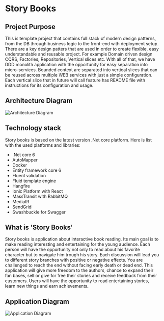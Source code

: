 # Story Books

## Project Purpose
This is template project that contains full stack of modern design patterns, from the DB through business logic
to the front-end with deployment setup. There are a key design patters that are used in order to create
flexible, easy understandable and reusable project. For example Domain driven design CQRS, Factories, Repositories,
Vertical slices etc. With all of that, we have DDD monolith application with the opportunity for easy separation
into micro-services. Bounded context are separated into vertical slices that can be reused across
multiple WEB services with just a simple configuration. Each vertical slice that in future will call feature has 
README file with instructions for its configuration and usage.

## Architecture Diagram
![Architecture Diagram](https://github.com/slav40o/StoryBooks/blob/main/Documentation/Architecture%20diagram.png?raw=true)

## Technology stack
Story books is based on the latest version .Net core platform. Here is list with the used platforms and libraries:

* .Net core 6
* AutoMapper
* Docker
* Entity framework core 6
* Fluent validation
* Fluid template engine
* Hangfire
* Ionic Platform with React
* MassTransit with RabbitMQ
* MediatR
* SendGrid
* Swashbuckle for Swagger


## What is 'Story Books'
Story books is application about interactive book reading. Its main goal is to make reading interesting
and entertaining for the young audience. Each person will have the opportunity not only to read about 
his favorite character but to navigate him trough his story. Each discussion will lead you to different
story branches with positive or negative effects. You are challenged to reach the end without facing 
early death or dead end. This application will give more freedom to the authors, chance to expand their
fan bases, sell or give for free their stories and receive feedback from their customers. Users will 
have the opportunity to read entertaining stories, learn new things and earn achievements.

## Application Diagram
![Application Diagram](https://github.com/slav40o/StoryBooks/blob/main/Documentation/Application%20diagram.png?raw=true)